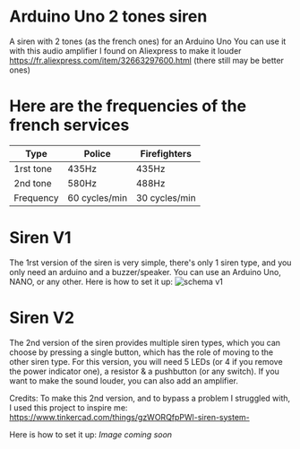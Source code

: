 # Arduino Uno 2 tones siren
A siren with 2 tones (as the french ones) for an Arduino Uno
You can use it with this audio amplifier I found on Aliexpress to make it louder https://fr.aliexpress.com/item/32663297600.html (there still may be better ones)

# Here are the frequencies of the french services
| Type      | Police        | Firefighters  |
|-----------|---------------|---------------|
| 1rst tone | 435Hz         | 435Hz         |
| 2nd tone  | 580Hz         | 488Hz         |
| Frequency | 60 cycles/min | 30 cycles/min |

# Siren V1
The 1rst version of the siren is very simple, there's only 1 siren type, and you only need an arduino and a buzzer/speaker. You can use an Arduino Uno, NANO, or any other.
Here is how to set it up:
<img src="https://github.com/NANO-ck/arduino-siren/raw/main/siren-v1.PNG" alt="schema v1"/>

# Siren V2
The 2nd version of the siren provides multiple siren types, which you can choose by pressing a single button, which has the role of moving to the other siren type. 
For this version, you will need 5 LEDs (or 4 if you remove the power indicator one), a resistor & a pushbutton (or any switch). If you want to make the sound louder, you can also add an amplifier.

Credits: To make this 2nd version, and to bypass a problem I struggled with, I used this project to inspire me: https://www.tinkercad.com/things/gzWORQfpPWl-siren-system-

Here is how to set it up:
*Image coming soon*
